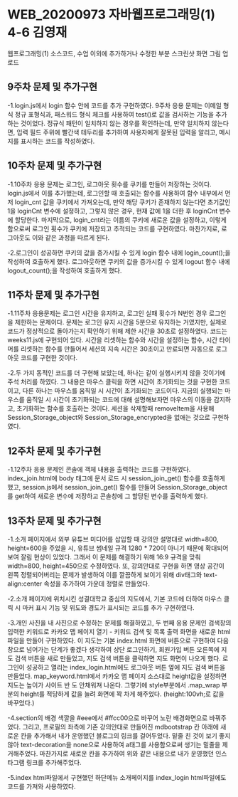 # WEB_20200973 자바웹프로그래밍(1) 4-6 김영재
웹프로그래밍(1) 소스코드, 
수업 이외에 추가하거나 수정한 부분 스크린샷 화면 그림 업로드

## 9주차 문제 및 추가구현

-1.login.js에서 login 함수 안에 코드를 추가 구현하였다. 9주차 응용 문제는 이메일 형식 정규 표형식과, 
패스워드 형식 체크를 사용하여 test()로 값을 검사하는 기능을 추가하는 것이었다. 
정규식 패턴이 일치하지 않는 경우를 확인하는데, 만약 일치하지 않는다면, 입력 필드 
주위에 빨간색 테두리를 추가하여 사용자에게 잘못된 입력을 알리고, 메시지를 표시하는 코드를 작성하였다. 

## 10주차 문제 및 추가구현

-1.10주차 응용 문제는 로그인, 로그아웃 횟수를 쿠키를 만들어 저장하는 것이다. 
login.js에서 이를 추가했는데, 로그인할 때 호출되는 함수를 사용하여 함수 내부에서 먼저 login_cnt 값을 쿠키에서 가져오는데, 
만약 해당 쿠키가 존재하지 않는다면 초기값인 1을 loginCnt 변수에 설정하고, 
그렇지 않은 경우, 현재 값에 1을 더한 후 loginCnt 변수에 할당한다. 
마지막으로, login_cnt라는 이름의 쿠키에 새로운 값을 설정하고, 
이렇게 함으로써 로그인 횟수가 쿠키에 저장되고 추적되는 코드를 구현하였다. 
마찬가지로, 로그아웃도 이와 같은 과정을 따르게 된다.

-2.로그인이 성공하면 쿠키의 값을 증가시킬 수 있게 login 함수 내에 login_count();을 
작성하여 호출하게 했다. 로그아웃하면 쿠키의 값을 증가시킬 수 있게 logout 함수 내에 
logout_count();을 작성하여 호출하게 했다.

## 11주차 문제 및 추가구현
 
-1.11주차 응용문제는 로그인 시간을 유지하고, 로그인 실패 횟수가 N번인 경우 로그인을 제한하는 
문제이다. 문제는 로그인 유지 시간을 5분으로 유지하는 거였지만, 실제로 코드가 정상적으로 
돌아가는지 확인하기 위해 제한 시간을 30초로 설정하였다. 코드는 weeks11.js에 구현되어 있다. 시간을 리셋하는 함수와 
시간을 설정하는 함수, 시간 타이머를 리셋하는 함수를 만들어서 세션의 지속 시간은 30초이고 만료되면 
자동으로 로그아웃 코드를 구현한 것이다.

-2.두 가지 동적인 코드를 더 구현해 보았는데, 하나는 같이 실행시키지 않을 것이기에 주석 처리를 하였다. 
그 내용은 마우스 클릭을 하면 시간이 초기화되는 것을 구현한 코드이고, 다른 하나는 마우스를 움직일 시 시간이 
초기화되는 코드이다. 지금의 실행되는 마우스를 움직일 시 시간이 초기화되는 코드에 대해 설명해보자면 
마우스의 이동을 감지하고, 초기화하는 함수를 호출하는 것이다. 세션을 삭제할때 removeItem을 사용해 
Session_Storage_object와 Session_Storage_encrypted을 없애는 것으로 구현하였다.

## 12주차 문제 및 추가구현

-1.12주차 응용 문제인 콘솔에 객체 내용을 출력하는 코드를 구현하였다. index_join.html에 
body 태그에 문서 로드 시 session_join_get() 함수를 호출하게 했고, session.js에서 
session_join_get() 함수를 만들어 Session_Storage_object를 get하여 새로운 변수에 저장하고 
콘솔창에 그 할당된 변수를 출력하게 했다.

## 13주차 문제 및 추가구현

-1.소개 페이지에서 외부 유튜브 미디어를 삽입할 때 강의안 설명대로 width=800, height=600을
주었을 시, 유튜브 썸네일 규격 1280 * 720이 아니기 때문에 확대되어 보여 잘림 현상이 있었다.
그래서 이 문제를 해결하기 위해 16:9 규격을 맞춰 width=800, height=450으로 수정하였다.
또, 강의안대로 구현을 하면 영상 공간이 왼쪽 정렬되어버리는 문제가 발생하여 이를 깔끔하게 보이기 위해
div태그와 text-align:center 속성을 추가하여 가운데 정렬로 만들었다.

-2.소개 페이지에 위치시킨 성결대학교 중심의 지도에서, 기본 코드에 더하여
마우스 클릭 시 마커 표시 기능 및 위도와 경도가 표시되는 코드를 추가 구현하였다.

-3.개인 사진을 내 사진으로 수정하는 문제를 해결하였고, 두 번째 응용 문제인 검색창의 입력한
키워드로 카카오 맵 페이지 열기 - 키워드 검색 및 목록 출력 화면을 새로운 html 파일을 만들어 구현하였다. 이 지도는 
기본 index.html 화면에 버튼으로 구현하여 다음 창으로 넘어가는 단계가 좋겠다 생각하여
상단 로그인하기, 회원가입 버튼 오른쪽에 지도 검색 버튼을 새로 만들었고, 지도 검색 버튼을 클릭하면 지도 화면이 나오게 했다. 
로그인이 성공하고 열리는 index_login.html에도 로그아웃 버튼 옆에 지도 검색 버튼을 만들었다. 
map_keyword.html에서 카카오 맵 페이지 소스대로 height값을 설정하면 지도는 높이가 사이트 반 도 안채워져 나온다. 
그렇기에 style부분에서 .map_wrap 부분의 height를 적당하게 값을 늘려 화면에 꽉 차게 해주었다. 
(height:100vh;로 값을 바꾸었다.)

-4.section의 배경 색깔을 #eee에서 #ffcc00으로 바꾸어 노란 배경화면으로 바꿔주었다. 그리고, 
프로필의 좌측에 기존 강의안대로 만들어진 mdbootstrap 칸 아래에 새로운 칸을 추가해서 
내가 운영했던 블로그의 링크를 걸어두었다. 밑줄 친 것이 보기 좋지 않아 text-decoration을 none으로 사용하여 
a태그를 사용함으로써 생기는 밑줄을 제거해주었다. 마찬가지로 새로운 칸을 추가하여 
위와 같은 내용으로 내가 운영했던 인스타그램 링크를 추가해주었다.

-5.index html파일에서 구현했던 하단메뉴 소개페이지를 index_login html파일에도 코드를 가져와 사용하였다.